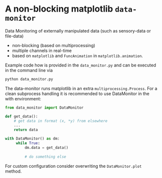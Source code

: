 # A non-blocking matplotlib `data-monitor`
Data Monitoring of externally manipulated data (such as sensory-data or file-data)
- non-blocking (based on multiprocessing)
- multiple channels in real-time 
- based on `matplotlib` and `FuncAnimation` in `matplotlib.animation`.

Example code how is provided in the `data_monitor.py` and can be executed in the command line via
```bash
python data_monitor.py
```

The data-monitor runs matplotlib in an extra `multiprocessing.Process`.
For a clean subprocess handling it is recommended to use DataMonitor in the with environment:

```python
from data_monitor import DataMonitor

def get_data():
    # get data in format (x, *y) from elsewhere
    ...
    return data

with DataMonitor() as dm:
     while True:
         dm.data = get_data()
         
         # do something else
```

For custom configuration consider overwriting the `DataMonitor.plot` method.
